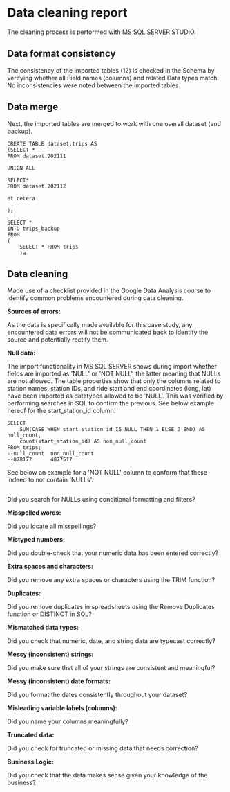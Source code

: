 # Data cleaning report
The cleaning process is performed with MS SQL SERVER STUDIO.

## Data format consistency
The consistency of the imported tables (12) is checked in the Schema by verifying whether all Field names (columns) and related Data types match. No inconsistencies were noted between the imported tables.  

## Data merge
Next, the imported tables are merged to work with one overall dataset (and backup).

````
CREATE TABLE dataset.trips AS
(SELECT *
FROM dataset.202111

UNION ALL

SELECT*
FROM dataset.202112

et cetera

);
````

````
SELECT *
INTO trips_backup
FROM
(
	SELECT * FROM trips
	)a
````

## Data cleaning
Made use of a checklist provided in the Google Data Analysis course to identify common problems encountered during data cleaning.


**Sources of errors:** 

As the data is specifically made available for this case study, any encountered data errors will not be communicated back to identify the source and potentially rectify them.

**Null data:** 

The import functionality in MS SQL SERVER shows during import whether fields are imported as 'NULL' or 'NOT NULL', the latter meaning that NULLs are not allowed. The table properties show that only the columns related to station names, station IDs, and ride start and end coordinates (long, lat) have been imported as datatypes allowed to be 'NULL'. This was verified by performing searches in SQL to confirm the previous. See below example hereof for the start_station_id column.

````
SELECT 
	SUM(CASE WHEN start_station_id IS NULL THEN 1 ELSE 0 END) AS null_count, 
	count(start_station_id) AS non_null_count
FROM trips;
--null_count  non_null_count
--878177      4877517
````
See below an example for a 'NOT NULL' column to conform that these indeed to not contain 'NULLs'.
````

````

Did you search for NULLs using conditional formatting and filters?

**Misspelled words:** 

Did you locate all misspellings?

**Mistyped numbers:** 

Did you double-check that your numeric data has been entered correctly?

**Extra spaces and characters:** 

Did you remove any extra spaces or characters using the TRIM function?

**Duplicates:** 

Did you remove duplicates in spreadsheets using the Remove Duplicates function or DISTINCT in SQL?

**Mismatched data types:** 

Did you check that numeric, date, and string data are typecast correctly?

**Messy (inconsistent) strings:** 

Did you make sure that all of your strings are consistent and meaningful?

**Messy (inconsistent) date formats:** 

Did you format the dates consistently throughout your dataset?

**Misleading variable labels (columns):** 

Did you name your columns meaningfully?

**Truncated data:** 

Did you check for truncated or missing data that needs correction?

**Business Logic:** 

Did you check that the data makes sense given your knowledge of the business? 


